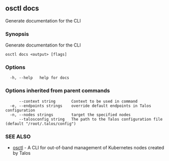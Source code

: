 <!-- markdownlint-disable -->
## osctl docs

Generate documentation for the CLI

### Synopsis

Generate documentation for the CLI

```
osctl docs <output> [flags]
```

### Options

```
  -h, --help   help for docs
```

### Options inherited from parent commands

```
      --context string       Context to be used in command
  -e, --endpoints strings    override default endpoints in Talos configuration
  -n, --nodes strings        target the specified nodes
      --talosconfig string   The path to the Talos configuration file (default "/root/.talos/config")
```

### SEE ALSO

* [osctl](osctl.md)	 - A CLI for out-of-band management of Kubernetes nodes created by Talos

